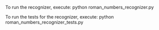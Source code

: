 To run the recognizer, execute:
    python roman_numbers_recognizer.py

To run the tests for the recognizer, execute:
    python roman_numbers_recognizer_tests.py
